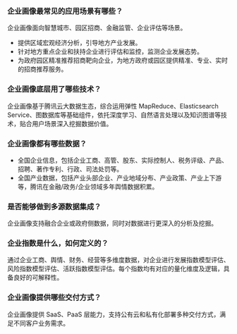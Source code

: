 ### 企业画像最常见的应用场景有哪些？
企业画像面向智慧城市、园区招商、金融监管、企业评估等场景。
- 提供区域宏观经济分析，引导地方产业发展。
- 针对地方重点企业和扶持企业进行评估和监控，监测企业发展态势。
- 为政府园区精准推荐招商靶向企业，为地方政府或园区提供精准、专业、实时的招商推荐服务。

### 企业画像底层用了哪些技术？
企业画像基于腾讯云大数据生态，综合运用弹性 MapReduce、Elasticsearch Service、图数据库等基础组件，依托深度学习、自然语言处理以及知识图谱等技术，贴合用户场景深入挖掘数据价值。

### 企业画像都有哪些数据？
- 全国企业信息，包括企业工商、高管、股东、实际控制人、税务评级、产品、招聘、著作专利、行政、司法处罚等。
- 全国产业数据，包括产业头部企业、产业地域分布、产业政策、产业上下游等，腾讯在金融/政务/企业领域多年舆情数据积累。

### 是否能够做到多源数据集成？
企业画像支持融合企业或政府侧数据，同时对数据进行更深入的分析及挖掘。

### 企业指数是什么，如何定义的？
通过企业工商、舆情、财务、经营等多维度数据，对企业进行发展指数模型评估、风险指数模型评估、活跃指数模型评估。每个指数均有对应的量化维度及逻辑，具备良好的可解释性。

### 企业画像提供哪些交付方式？
企业画像提供 SaaS、PaaS 层能力，支持公有云和私有化部署多种交付方式，满足不同客户业务需求。

